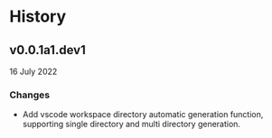 # History

## v0.0.1a1.dev1

16 July 2022

### Changes

- Add vscode workspace directory automatic generation function, supporting single directory and multi directory generation.
